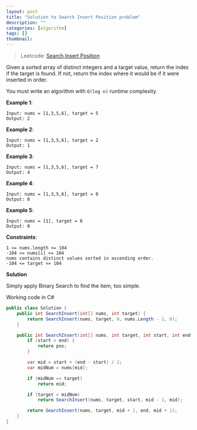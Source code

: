 ```yaml
---
layout: post
title: "Solution to Search Insert Position problem"
description: ""
categories: [algorithm]
tags: []
thumbnail:
---
```


> Leetcode: [Search Insert Position](https://leetcode.com/problems/search-insert-position/)

Given a sorted array of distinct integers and a target value, return the index if the target is
found. If not, return the index where it would be if it were inserted in order.

You must write an algorithm with `O(log n)` runtime complexity.

**Example 1**:
```
Input: nums = [1,3,5,6], target = 5
Output: 2
```

**Example 2**:
```
Input: nums = [1,3,5,6], target = 2
Output: 1
```

**Example 3**:
```
Input: nums = [1,3,5,6], target = 7
Output: 4
```

**Example 4**:
```
Input: nums = [1,3,5,6], target = 0
Output: 0
```

**Example 5**:
```
Input: nums = [1], target = 0
Output: 0
```

**Constraints**:
```
1 <= nums.length <= 104
-104 <= nums[i] <= 104
nums contains distinct values sorted in ascending order.
-104 <= target <= 104
```

<!-- more -->

**Solution**

Simply apply Binary Search to find the item, too simple.

Working code in C#

```csharp
public class Solution {
    public int SearchInsert(int[] nums, int target) {
        return SearchInsert(nums, target, 0, nums.Length - 1, 0);
    }

    public int SearchInsert(int[] nums, int target, int start, int end, int pos) {
        if (start > end) {
            return pos;
        }

        var mid = start + (end - start) / 2;
        var midNum = nums[mid];

        if (midNum == target)
            return mid;

        if (target < midNum)
            return SearchInsert(nums, target, start, mid - 1, mid);

        return SearchInsert(nums, target, mid + 1, end, mid + 1);
    }
}
```
